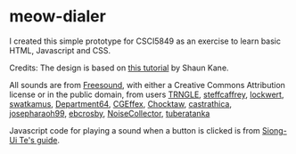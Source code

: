 # meow-dialer
I created this simple prototype for CSCI5849 as an exercise to learn basic HTML, Javascript and CSS.

Credits:
The design is based on [this tutorial](https://shaunkane.github.io/csci4849-spring2018/a1-gui/) by Shaun Kane.

All sounds are from [Freesound](https://freesound.org/), with either a Creative Commons Attribution license or in the public domain, from users [TRNGLE](https://freesound.org/people/TRNGLE/sounds/368010/), [steffcaffrey](https://freesound.org/people/steffcaffrey/sounds/262309/), [lockwert](https://freesound.org/people/lockwert/sounds/163286/), [swatkamus](https://freesound.org/people/swatkamus/sounds/260179/), [Department64](https://freesound.org/people/Department64/sounds/64006/), [CGEffex](https://freesound.org/people/CGEffex/sounds/89503/), [Chocktaw](https://freesound.org/people/Chocktaw/sounds/220018/), [castrathica](https://freesound.org/people/castrathica/sounds/54058/), [josepharaoh99](https://freesound.org/people/josepharaoh99/sounds/362953/), [ebcrosby](https://freesound.org/people/ebcrosby/sounds/334433/), [NoiseCollector](https://freesound.org/people/NoiseCollector/sounds/4913/), [tuberatanka](https://freesound.org/people/tuberatanka/sounds/110010/)

Javascript code for playing a sound when a button is clicked is from [Siong-Ui Te's guide](https://siongui.github.io/2012/10/08/javascript-play-sound-onclick/).
